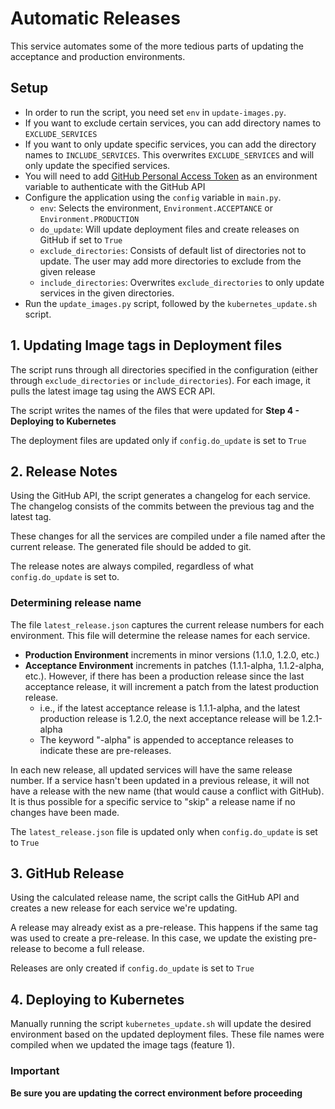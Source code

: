 # Automatic Releases

This service automates some of the more tedious parts of updating the acceptance and production environments.

## Setup

* In order to run the script, you need set `env` in `update-images.py`.
* If you want to exclude certain services, you can add directory names to `EXCLUDE_SERVICES`
* If you want to only update specific services, you can add the directory names to `INCLUDE_SERVICES`. This overwrites
  `EXCLUDE_SERVICES` and will only update the specified services.
* You will need to
  add [GitHub Personal Access Token](https://docs.github.com/en/authentication/keeping-your-account-and-data-secure/managing-your-personal-access-tokens)
  as an environment variable to authenticate with the GitHub API
* Configure the application using the `config` variable in `main.py`.
    * `env`: Selects the environment, `Environment.ACCEPTANCE` or `Environment.PRODUCTION`
    * `do_update`: Will update deployment files and create releases on GitHub if set to `True`
    * `exclude_directories`: Consists of default list of directories not to update. The user may add more directories to
      exclude from the given release
    * `include_directories`: Overwrites `exclude_directories` to only update services in the given directories.
* Run the `update_images.py` script, followed by the `kubernetes_update.sh` script.

## 1. Updating Image tags in Deployment files

The script runs through all directories specified in the configuration (either through `exclude_directories` or `include_directories`).
For each image, it pulls the latest image tag using the AWS ECR API.

The script writes the names of the files that were updated for **Step 4 - Deploying to Kubernetes**

The deployment files are updated only if `config.do_update` is set to `True`

## 2. Release Notes

Using the GitHub API, the script generates a changelog for each service. The changelog consists of the commits between
the previous tag and the latest tag.

These changes for all the services are compiled under a file named after the current release. The generated file should
be added to git.

The release notes are always compiled, regardless of what `config.do_update` is set to. 

### Determining release name

The file `latest_release.json` captures the current release numbers for each environment. This file will determine the
release names for each service.

* **Production Environment** increments in minor versions (1.1.0, 1.2.0, etc.)
* **Acceptance Environment** increments in patches (1.1.1-alpha, 1.1.2-alpha, etc.). However, if there has been a
  production release since the last
  acceptance release, it will increment a patch from the latest production release.
    * i.e., if the latest acceptance release is 1.1.1-alpha, and the latest production release is 1.2.0, the next
      acceptance release will be 1.2.1-alpha
    * The keyword "-alpha" is appended to acceptance releases to indicate these are pre-releases.

In each new release, all updated services will have the same release number. If a service hasn't been updated in a
previous release, it will not have a release with the new name (that would cause a
conflict with GitHub). It is thus possible for a specific service to "skip" a release name if no changes have been made.

The `latest_release.json` file is updated only when `config.do_update` is set to `True`

## 3. GitHub Release

Using the calculated release name, the script calls the GitHub API and creates a new release for each service we're
updating.

A release may already exist as a pre-release. This happens if the same tag was used to create a pre-release. In this
case, we update the existing pre-release to become a full release.

Releases are only created if `config.do_update` is set to `True`

## 4. Deploying to Kubernetes

Manually running the script `kubernetes_update.sh` will update the desired environment based on the updated deployment
files. These file names were compiled when we updated the image tags (feature 1).

### Important 
**Be sure you are updating the correct environment before proceeding**
